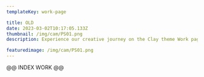 ```yaml
---
templateKey: work-page

title: OLD
date: 2023-03-02T10:17:05.133Z
thumbnail: /img/cam/PS01.png
description: Experience our creative journey on the Clay theme Work page. Explore our portfolio and witness the artistry behind our projects.

featuredimage: /img/cam/PS01.png
---
```


@@ INDEX WORK @@

